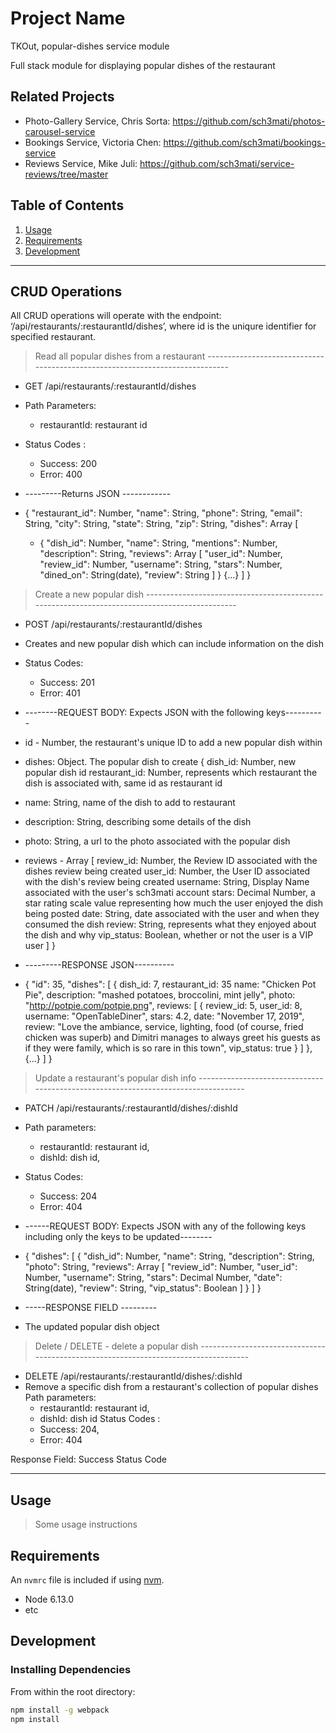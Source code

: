 # Project Name
TKOut, popular-dishes service module

Full stack module for displaying popular dishes of the restaurant

## Related Projects

  - Photo-Gallery Service, Chris Sorta: https://github.com/sch3mati/photos-carousel-service
  - Bookings Service, Victoria Chen: https://github.com/sch3mati/bookings-service
  - Reviews Service, Mike Juli: https://github.com/sch3mati/service-reviews/tree/master

## Table of Contents

1. [Usage](#Usage)
1. [Requirements](#requirements)
1. [Development](#development)

--------------------------------------------
## CRUD Operations

All CRUD operations will operate with the endpoint: ‘/api/restaurants/:restaurantId/dishes’, where id is the uniqure identifier for specified restaurant.


> Read all popular dishes from a restaurant -----------------------------------------------------------------------------
  - GET /api/restaurants/:restaurantId/dishes
  - Path Parameters:
      - restaurantId: restaurant id
  - Status Codes :
      - Success: 200
      - Error: 400

  - ---------Returns JSON ------------
  - {
    "restaurant_id": Number,
    "name": String,
    "phone": String,
    "email": String,
    "city": String,
    "state": String,
    "zip": String,
    "dishes": Array [
     - {
        "dish_id": Number,
        "name": String,
        "mentions": Number,
        "description": String,
        "reviews": Array [
            "user_id": Number,
            "review_id": Number,
            "username": String,
            "stars": Number,
            "dined_on": String(date),
            "review": String
        ]
      }
      {...}
    ]
  }

> Create a new popular dish ----------------------------------------------------------------------------------------------
  - POST /api/restaurants/:restaurantId/dishes
  - Creates and new popular dish which can include information on the dish
  - Status Codes:
      - Success: 201
      - Error: 401

  - --------REQUEST BODY: Expects JSON with the following keys----------
  - id - Number, the restaurant's unique ID to add a new popular dish within
  - dishes: Object. The popular dish to create {
      dish_id: Number, new popular dish id
      restaurant_id: Number, represents which restaurant the dish is associated with, same id as restaurant id
  -   name: String, name of the dish to add to restaurant
  -   description: String, describing some details of the dish
  -   photo: String, a url to the photo associated with the popular dish
  -   reviews - Array [
              review_id: Number, the Review ID associated with the dishes review being created
              user_id: Number, the User ID associated with the dish's review being created
              username: String,  Display Name associated with the user's sch3mati account
              stars: Decimal Number, a star rating scale value representing how much the user enjoyed the dish being posted
              date: String, date associated with the user and when they consumed the dish
              review: String, represents what they enjoyed about the dish and why
              vip_status: Boolean, whether or not the user is a VIP user
          ]
  }

  - ---------RESPONSE JSON----------
  - {
 "id": 35,
  "dishes": [
   {
     dish_id: 7,
     restaurant_id: 35
     name: "Chicken Pot Pie",
     description: "mashed potatoes, broccolini, mint jelly",
     photo: "http://potpie.com/potpie.png",
     reviews: [
       {
         review_id: 5,
         user_id: 8,
         username: "OpenTableDiner",
         stars: 4.2,
         date: "November 17, 2019",
         review: "Love the ambiance, service, lighting, food (of course, fried chicken was superb) and Dimitri manages to   always greet his guests as if they were family,   which is so rare in this town",
         vip_status: true
       }
     ]
   },
   {...}
  ]
}

> Update a restaurant's popular dish info -----------------------------------------------------------------------------------
  - PATCH /api/restaurants/:restaurantId/dishes/:dishId
  - Path parameters:
      - restaurantId: restaurant id,
      - dishId: dish id,
  - Status Codes:
      - Success: 204
      - Error: 404

  - ------REQUEST BODY: Expects JSON with any of the following keys including only the keys to be updated--------
  - {
    "dishes": [
      {
        "dish_id": Number,
        "name": String,
        "description": String,
        "photo": String,
        "reviews": Array [
            "review_id": Number,
            "user_id": Number,
            "username": String,
            "stars": Decimal Number,
            "date": String(date),
            "review": String,
            "vip_status": Boolean
        ]
      }
    ]
  }

- -----RESPONSE FIELD ---------
- The updated popular dish object

> Delete / DELETE - delete a popular dish ------------------------------------------------------------------------------------
  - DELETE /api/restaurants/:restaurantId/dishes/:dishId
  - Remove a specific dish from a restaurant's collection of popular dishes
  Path parameters:
    - restaurantId: restaurant id,
    - dishId: dish id
  Status Codes :
    - Success: 204,
    - Error: 404

  Response Field: Success Status Code


-------------------------------------------
## Usage

> Some usage instructions

## Requirements

An `nvmrc` file is included if using [nvm](https://github.com/creationix/nvm).

- Node 6.13.0
- etc

## Development

### Installing Dependencies

From within the root directory:

```sh
npm install -g webpack
npm install
```